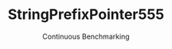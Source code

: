 ---
layout: docu
title: StringPrefixPointer555
subtitle: Continuous Benchmarking
selected: String
expanded: Benchmarking
benchmark: /individual_results/StringPrefixPointer555.html
---